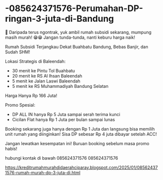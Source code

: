 # -085624371576-Perumahan-DP-ringan-3-juta-di-Bandung
📢 Daripada terus ngontrak, yuk ambil rumah subsidi sekarang, mumpung masih murah! 😁😁 Jangan tunda-tunda, nanti keburu harga naik!

Rumah Subsidi Terjangkau Dekat Buahbatu Bandung, Bebas Banjir, dan Sudah SHM!

Lokasi Strategis di Baleendah:
- 30 menit ke Pintu Tol Buahbatu
- 20 menit ke RS Al Ihsan Baleendah
- 5 menit ke Jalan Laswi Baleendah
- 5 menit ke RS Muhammadiyah Bandung Selatan

Harga Hanya Rp 166 Juta!

Promo Spesial:
- DP ALL IN hanya Rp 5 Juta sampai serah terima kunci
- Cicilan Flat hanya Rp 1 Juta per bulan sampai lunas

Booking sekarang juga hanya dengan Rp 1 Juta dan langsung bisa memilih unit rumah yang diinginkan! Sisa DP sebesar Rp 4 juta dibayar setelah ACC!

Jangan lewatkan kesempatan ini! Buruan booking sebelum masa promo habis!

hubungi kontak di bawah
085624371576
085624371576

https://kreditrumahmurahdidaerahciparay.blogspot.com/2025/01/085624371576-rumah-murah-dp-3-juta-di.html
